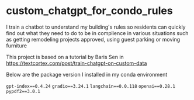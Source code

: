 # custom_chatgpt_for_condo_rules
I train a chatbot to understand my building's rules so residents can quickly find out what they need to do to be in complience in various situations such as getting remodeling projects approved, using guest parking or moving furniture

This project is based on a tutorial by Baris Sen in https://textcortex.com/post/train-chatgpt-on-custom-data

Below are the package version I installed in my conda environment

`gpt-index==0.4.24`
`gradio==3.24.1`
`langchain==0.0.118`
`openai==0.28.1`
`pypdf2==3.0.1`

